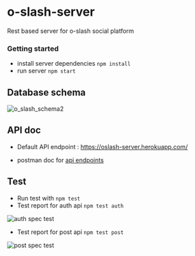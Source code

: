 # o-slash-server
Rest based server for o-slash social platform


### Getting started

- install server dependencies   `npm install`
- run server    `npm start`

## Database schema

![o_slash_schema2](https://user-images.githubusercontent.com/20106622/112526378-e2528800-8dc7-11eb-8580-770aec4fe887.PNG)



## API doc

- Default API endpoint :   https://oslash-server.herokuapp.com/

- postman doc for [api endpoints](https://documenter.getpostman.com/view/5348217/TzCJg9kH)


## Test

- Run test  with 
    `npm test`
- Test report for auth api
    `npm test auth`

![auth spec test](https://user-images.githubusercontent.com/20106622/112719954-b9dea100-8f21-11eb-89a4-a7c9bf472688.PNG)


- Test report for post api
    `npm test post`
    
![post spec test](https://user-images.githubusercontent.com/20106622/112722688-0087c780-8f31-11eb-8439-3b65500992e5.PNG)



